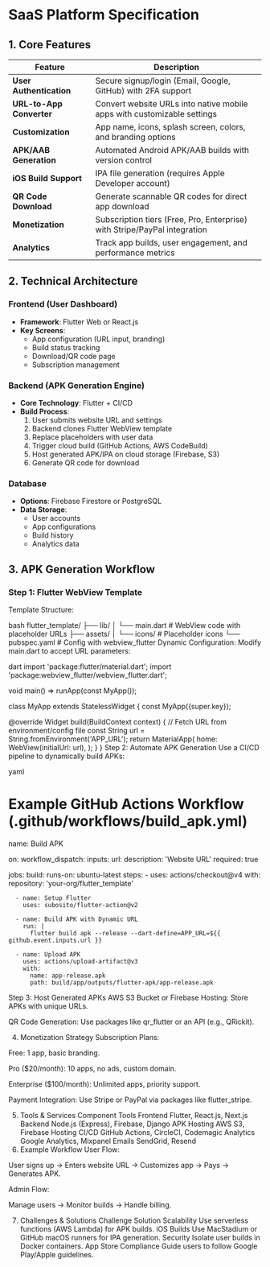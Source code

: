 # SaaS Platform Specification

## 1. Core Features

| Feature                | Description                                                                 |
|------------------------|-----------------------------------------------------------------------------|
| **User Authentication**| Secure signup/login (Email, Google, GitHub) with 2FA support                |
| **URL-to-App Converter**| Convert website URLs into native mobile apps with customizable settings     |
| **Customization**      | App name, icons, splash screen, colors, and branding options                |
| **APK/AAB Generation** | Automated Android APK/AAB builds with version control                      |
| **iOS Build Support**  | IPA file generation (requires Apple Developer account)                      |
| **QR Code Download**   | Generate scannable QR codes for direct app download                         |
| **Monetization**       | Subscription tiers (Free, Pro, Enterprise) with Stripe/PayPal integration   |
| **Analytics**          | Track app builds, user engagement, and performance metrics                  |

## 2. Technical Architecture

### Frontend (User Dashboard)
- **Framework**: Flutter Web or React.js
- **Key Screens**:
  - App configuration (URL input, branding)
  - Build status tracking
  - Download/QR code page
  - Subscription management

### Backend (APK Generation Engine)
- **Core Technology**: Flutter + CI/CD
- **Build Process**:
  1. User submits website URL and settings
  2. Backend clones Flutter WebView template
  3. Replace placeholders with user data
  4. Trigger cloud build (GitHub Actions, AWS CodeBuild)
  5. Host generated APK/IPA on cloud storage (Firebase, S3)
  6. Generate QR code for download

### Database
- **Options**: Firebase Firestore or PostgreSQL
- **Data Storage**:
  - User accounts
  - App configurations
  - Build history
  - Analytics data

## 3. APK Generation Workflow

### Step 1: Flutter WebView Template
Template Structure:

bash
flutter_template/
├── lib/
│   └── main.dart      # WebView code with placeholder URLs
├── assets/
│   └── icons/         # Placeholder icons
└── pubspec.yaml       # Config with webview_flutter
Dynamic Configuration:
Modify main.dart to accept URL parameters:

dart
import 'package:flutter/material.dart';
import 'package:webview_flutter/webview_flutter.dart';

void main() => runApp(const MyApp());

class MyApp extends StatelessWidget {
  const MyApp({super.key});

  @override
  Widget build(BuildContext context) {
    // Fetch URL from environment/config file
    const String url = String.fromEnvironment('APP_URL');
    return MaterialApp(
      home: WebView(initialUrl: url),
    );
  }
}
Step 2: Automate APK Generation
Use a CI/CD pipeline to dynamically build APKs:

yaml
# Example GitHub Actions Workflow (.github/workflows/build_apk.yml)
name: Build APK

on:
  workflow_dispatch:
    inputs:
      url:
        description: 'Website URL'
        required: true

jobs:
  build:
    runs-on: ubuntu-latest
    steps:
      - uses: actions/checkout@v4
        with:
          repository: 'your-org/flutter_template'
          
      - name: Setup Flutter
        uses: subosito/flutter-action@v2

      - name: Build APK with Dynamic URL
        run: |
          flutter build apk --release --dart-define=APP_URL=${{ github.event.inputs.url }}
          
      - name: Upload APK
        uses: actions/upload-artifact@v3
        with:
          name: app-release.apk
          path: build/app/outputs/flutter-apk/app-release.apk
Step 3: Host Generated APKs
AWS S3 Bucket or Firebase Hosting: Store APKs with unique URLs.

QR Code Generation:
Use packages like qr_flutter or an API (e.g., QRickit).

4. Monetization Strategy
Subscription Plans:

Free: 1 app, basic branding.

Pro ($20/month): 10 apps, no ads, custom domain.

Enterprise ($100/month): Unlimited apps, priority support.

Payment Integration:
Use Stripe or PayPal via packages like flutter_stripe.

5. Tools & Services
Component	Tools
Frontend	Flutter, React.js, Next.js
Backend	Node.js (Express), Firebase, Django
APK Hosting	AWS S3, Firebase Hosting
CI/CD	GitHub Actions, CircleCI, Codemagic
Analytics	Google Analytics, Mixpanel
Emails	SendGrid, Resend
6. Example Workflow
User Flow:

User signs up → Enters website URL → Customizes app → Pays → Generates APK.

Admin Flow:

Manage users → Monitor builds → Handle billing.

7. Challenges & Solutions
Challenge	Solution
Scalability	Use serverless functions (AWS Lambda) for APK builds.
iOS Builds	Use MacStadium or GitHub macOS runners for IPA generation.
Security	Isolate user builds in Docker containers.
App Store Compliance	Guide users to follow Google Play/Apple guidelines.